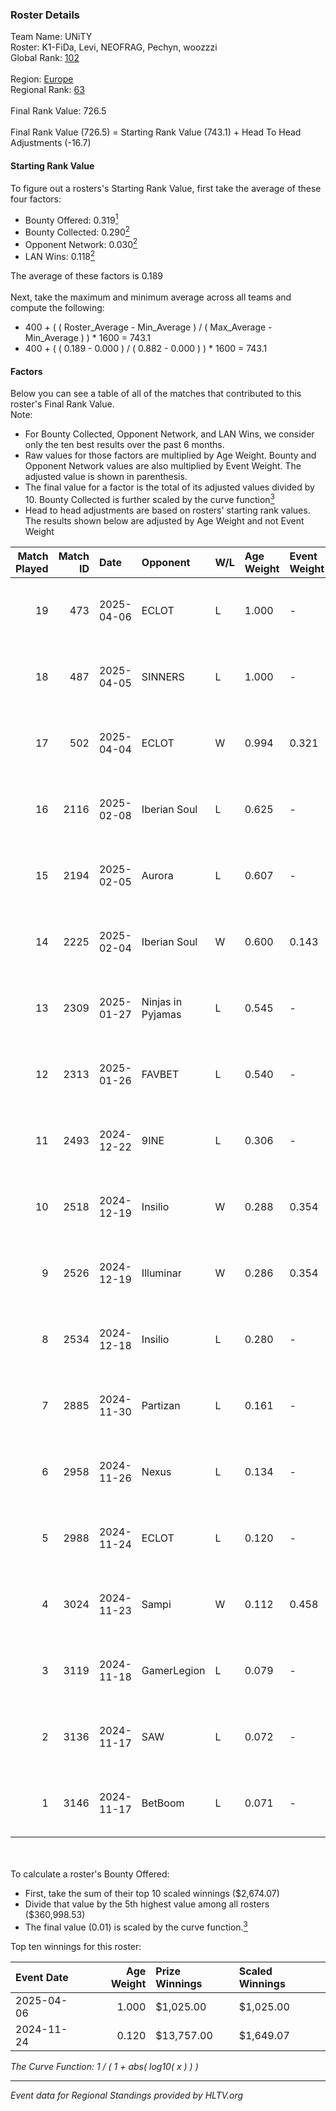 ### Roster Details<br />
Team Name: UNiTY<br />
Roster: K1-FiDa, Levi, NEOFRAG, Pechyn, woozzzi<br />
Global Rank: [102](../../standings_global_2025_05_05.md)<br />
<br />
Region: [Europe]( ../../standings_europe_2025_05_05.md)<br />
Regional Rank: [63]( ../../standings_europe_2025_05_05.md)<br />
<br />
Final Rank Value:  726.5<br />
<br />
Final Rank Value (726.5) = Starting Rank Value (743.1) + Head To Head Adjustments (-16.7)<br />

#### Starting Rank Value<br />
To figure out a rosters's Starting Rank Value, first take the average of these four factors:<br />
- Bounty Offered: 0.319[<sup>1</sup>](#table2)
- Bounty Collected: 0.290[<sup>2</sup>](#table1)
- Opponent Network: 0.030[<sup>2</sup>](#table1)
- LAN Wins: 0.118[<sup>2</sup>](#table1)

The average of these factors is 0.189<br />
<br />
Next, take the maximum and minimum average across all teams and compute the following:<br />
- 400 + ( ( Roster_Average - Min_Average ) / ( Max_Average - Min_Average ) ) * 1600 = 743.1
- 400 + ( ( 0.189 - 0.000 ) / ( 0.882 - 0.000 ) ) * 1600 = 743.1


#### Factors<br />
Below you can see a table of all of the matches that contributed to this roster's Final Rank Value.<br />
Note:<br />

- For Bounty Collected, Opponent Network, and LAN Wins, we consider only the ten best results over the past 6 months.
- Raw values for those factors are multiplied by Age Weight. Bounty and Opponent Network values are also multiplied by Event Weight. The adjusted value is shown in parenthesis.
- The final value for a factor is the total of its adjusted values divided by 10. Bounty Collected is further scaled by the curve function[<sup>3</sup>](#curveFunction)
- Head to head adjustments are based on rosters' starting rank values. The results shown below are adjusted by Age Weight and not Event Weight
<span id="table1"></span><br />


| Match Played | Match ID | Date       | Opponent          | W/L | Age Weight | Event Weight | Bounty Collected | Opponent Network | LAN Wins  | H2H Adj. | Roster                                  |
| -: | -: | :- | :- | :- | :- | :- | :- | :- | :- | -: | :- |
|           19 |      473 | 2025-04-06 | ECLOT             | L   | 1.000      | -            | -                | -                | -         |    -9.22 | K1-FiDa, Levi, NEOFRAG, Pechyn, woozzzi |
|           18 |      487 | 2025-04-05 | SINNERS           | L   | 1.000      | -            | -                | -                | -         |    -8.82 | K1-FiDa, Levi, NEOFRAG, Pechyn, woozzzi |
|           17 |      502 | 2025-04-04 | ECLOT             | W   | 0.994      | 0.321        | 0.108 (0.034)    | 0.654 (0.208)    | 1 (0.994) |    22.19 | K1-FiDa, Levi, NEOFRAG, Pechyn, woozzzi |
|           16 |     2116 | 2025-02-08 | Iberian Soul      | L   | 0.625      | -            | -                | -                | -         |    -6.97 | K1-FiDa, Levi, NEOFRAG, Pechyn, woozzzi |
|           15 |     2194 | 2025-02-05 | Aurora            | L   | 0.607      | -            | -                | -                | -         |    -6.57 | K1-FiDa, Levi, NEOFRAG, Pechyn, woozzzi |
|           14 |     2225 | 2025-02-04 | Iberian Soul      | W   | 0.600      | 0.143        | 0.010 (0.001)    | 0.716 (0.061)    | 0 (0.000) |    12.05 | K1-FiDa, Levi, NEOFRAG, Pechyn, woozzzi |
|           13 |     2309 | 2025-01-27 | Ninjas in Pyjamas | L   | 0.545      | -            | -                | -                | -         |    -3.70 | K1-FiDa, Levi, NEOFRAG, Pechyn, woozzzi |
|           12 |     2313 | 2025-01-26 | FAVBET            | L   | 0.540      | -            | -                | -                | -         |    -9.45 | K1-FiDa, Levi, NEOFRAG, Pechyn, woozzzi |
|           11 |     2493 | 2024-12-22 | 9INE              | L   | 0.306      | -            | -                | -                | -         |    -2.62 | K1-FiDa, Levi, NEOFRAG, Pechyn, woozzzi |
|           10 |     2518 | 2024-12-19 | Insilio           | W   | 0.288      | 0.354        | 0.000 (0.000)    | 0.210 (0.021)    | 0 (0.000) |     2.06 | K1-FiDa, Levi, NEOFRAG, Pechyn, woozzzi |
|            9 |     2526 | 2024-12-19 | Illuminar         | W   | 0.286      | 0.354        | 0.001 (0.000)    | 0.036 (0.004)    | 0 (0.000) |     3.05 | K1-FiDa, Levi, NEOFRAG, Pechyn, woozzzi |
|            8 |     2534 | 2024-12-18 | Insilio           | L   | 0.280      | -            | -                | -                | -         |    -6.87 | K1-FiDa, Levi, NEOFRAG, Pechyn, woozzzi |
|            7 |     2885 | 2024-11-30 | Partizan          | L   | 0.161      | -            | -                | -                | -         |    -1.02 | Blogg1s, K1-FiDa, Levi, NEOFRAG, Pechyn |
|            6 |     2958 | 2024-11-26 | Nexus             | L   | 0.134      | -            | -                | -                | -         |    -0.85 | Blogg1s, K1-FiDa, Levi, NEOFRAG, Pechyn |
|            5 |     2988 | 2024-11-24 | ECLOT             | L   | 0.120      | -            | -                | -                | -         |    -0.53 | Blogg1s, K1-FiDa, Levi, NEOFRAG, Pechyn |
|            4 |     3024 | 2024-11-23 | Sampi             | W   | 0.112      | 0.458        | 0.002 (0.000)    | 0.012 (0.001)    | 1 (0.112) |     1.11 | Blogg1s, K1-FiDa, Levi, NEOFRAG, Pechyn |
|            3 |     3119 | 2024-11-18 | GamerLegion       | L   | 0.079      | -            | -                | -                | -         |    -0.01 | Blogg1s, K1-FiDa, Levi, M1key, Pechyn   |
|            2 |     3136 | 2024-11-17 | SAW               | L   | 0.072      | -            | -                | -                | -         |    -0.13 | Blogg1s, K1-FiDa, Levi, M1key, Pechyn   |
|            1 |     3146 | 2024-11-17 | BetBoom           | L   | 0.071      | -            | -                | -                | -         |    -0.34 | Blogg1s, K1-FiDa, Levi, M1key, Pechyn   |

<br />
<span id="table2"></span><br />
To calculate a roster's Bounty Offered:<br />

- First, take the sum of their top 10 scaled winnings ($2,674.07)
- Divide that value by the 5th highest value among all rosters ($360,998.53)
- The final value (0.01) is scaled by the curve function.[<sup>3</sup>](#curveFunction)

Top ten winnings for this roster:<br />

| Event Date | Age Weight | Prize Winnings | Scaled Winnings |
| :- | -: | :- | :- |
| 2025-04-06 |      1.000 | $1,025.00      | $1,025.00       |
| 2024-11-24 |      0.120 | $13,757.00     | $1,649.07       |


<span id="curveFunction"></span>_The Curve Function: 1 / ( 1 + abs( log10( x ) ) )_<br />

---
_Event data for Regional Standings provided by HLTV.org_<br />
